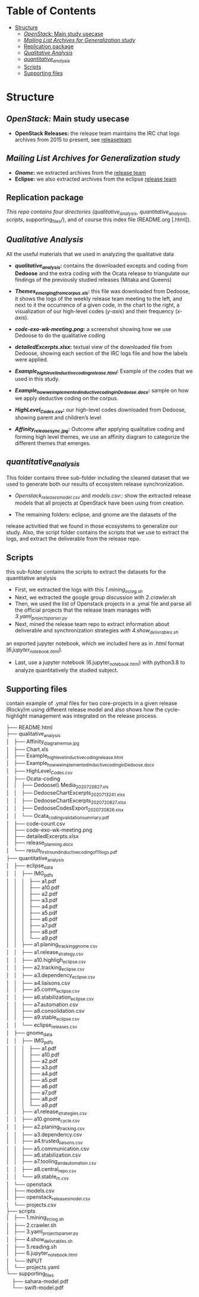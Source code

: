 
# Table of Contents

-   [Structure](#org38c2f00)
    -   [*OpenStack:* Main study usecase](#orgdf1a8f4)
    -   [*Mailing List Archives for Generalization study*](#org692fc27)
    -   [Replication package](#orgefa2e4e)
    -   [*Qualitative Analysis*](#org2659712)
    -   [*quantitative<sub>analysis</sub>*](#org88465e8)
    -   [Scripts](#orgedc44b9)
    -   [Supporting files](#org30a4d8f)



<a id="org38c2f00"></a>

# Structure


<a id="orgdf1a8f4"></a>

## *OpenStack:* Main study usecase

-   **OpenStack Releases:** the release team maintains the IRC chat logs archives from 2015
    to present, see [releaseteam](http://eavesdrop.openstack.org/meetings/releaseteam/)


<a id="org692fc27"></a>

## *Mailing List Archives for Generalization study*

-   ***Gnome*:** we extracted archives from the [release team](https://mail.gnome.org/archives/release-team/)
-   **Eclipse:** we also extracted archives from the eclipse
    [release team](https://www.eclipse.org/lists/platform-releng-dev/index.html)


<a id="orgefa2e4e"></a>

## Replication package

*This repo contains four directories (qualitative<sub>analysis</sub>*, *quantitative<sub>analysis</sub>*,
*scripts*, supporting<sub>files</sub>/), and of course this index file (README.org [.html]).


<a id="org2659712"></a>

## *Qualitative Analysis*

All the useful materials that we used in analyzing the qualitative data

-   ***qualitative<sub>analysis</sub>*:** contains the downloaded excepts and coding
    from **Dedoose** and the extra coding with the Ocata release to
    triangulate our findings of the previously studied releases (Mitaka and Queens)

-   ***Themes<sub>emerging</sub><sub>from</sub><sub>corpus.xls</sub>*:** this file was downloaded from Dedoose, it shows the logs
    of the weekly release team meeting to the left, and next to it the
    occurrence of a given code, in the chart to the right, a visualization
    of our high-level codes (*y-axis*) and their frequency (*x-axis*).

-   ***code-exo-wk-meeting.png*:** a screenshot showing how we use Dedoose to
    do the qualitative coding

-   ***detailedExcerpts.xlsx*:** textual view of the downloaded file from
    Dedoose, showing each section of the IRC logs file and how the labels were applied.

-   ***Example<sub>high</sub><sub>level</sub><sub>inductive</sub><sub>coding</sub><sub>release.html</sub>*:** Example of the
    codes that we used in this study.

-   ***Example<sub>how</sub><sub>we</sub><sub>implemented</sub><sub>inductive</sub><sub>coding</sub><sub>in</sub><sub>Dedoose.docx</sub>*:** sample
    on how we apply deductive coding on the corpus.

-   ***HighLevel<sub>Codes.csv</sub>*:** our high-level codes downloaded from Dedoose,
    showing parent and children&rsquo;s level

-   ***Affinity<sub>release</sub><sub>sync.jpg</sub>*:** Outcome after applying qualitative coding
    and forming high level themes, we use an affinity diagram to
    categorize the different themes that emerges.


<a id="org88465e8"></a>

## *quantitative<sub>analysis</sub>*

This folder contains three sub-folder including the cleaned dataset that
we used to generate both our results of ecosystem release synchronization.

-   *Openstack<sub>releases</sub><sub>model.csv</sub>* and *models.csv*:: show the extracted release models that
    all projects at OpenStack have been using from creation.

-   The remaining folders: eclipse, and gnome are the datasets of the

release activitied that we found in those ecosystems to generalize our
study. Also, the script folder contains the scripts that we use to
extract the logs, and extract the deliverable from the release repo.


<a id="orgedc44b9"></a>

## Scripts

this sub-folder contains the scripts to extract the datasets for the quantitative analysis

-   First, we extracted the logs with this *1.mining<sub>irc</sub><sub>log.sh</sub>*
-   Next, we extracted the google group discussion with *2.crawler.sh*
-   Then, we used the list of Openstack projects in a .ymal file and parse
    all the official projects that the release team manages with
    *3.yaml<sub>projects</sub><sub>parser.py</sub>*
-   Next, mined the release team repo to extract information about
    deliverable and synchronization strategies *with 4.show<sub>delivrables.sh</sub>*

an exported jupyter notebook, which we included here as in *.html* format
(*6.jupyter<sub>notebook.html</sub>*).

-   Last, use a jupyter notebook (6.jupyter<sub>notebook.html</sub>) with python3.8
    to analyze quantitatively the studied subject.


<a id="org30a4d8f"></a>

## Supporting files

contain example of .ymal files for two core-projects in a given release
(Rocky)m using different release model and also shows how the
cycle-highlight management was integrated on the release process.

<p class="verse">
├── README.html<br>
├── qualitative<sub>analysis</sub><br>
│   ├── Affinity<sub>diagram</sub><sub>emse.jpg</sub><br>
│   ├── Chart.xls<br>
│   ├── Example<sub>high</sub><sub>level</sub><sub>inductive</sub><sub>coding</sub><sub>release.html</sub><br>
│   ├── Example<sub>how</sub><sub>we</sub><sub>implemented</sub><sub>inductive</sub><sub>coding</sub><sub>in</sub><sub>Dedoose.docx</sub><br>
│   ├── HighLevel<sub>Codes.csv</sub><br>
│   ├── Ocata-coding<br>
│   │   ├── Dedoose\\ Media<sub>2020</sub><sub>7</sub><sub>20</sub><sub>827.xls</sub><br>
│   │   ├── DedooseChartExcerpts<sub>2020</sub><sub>7</sub><sub>13</sub><sub>241.xlsx</sub><br>
│   │   ├── DedooseChartExcerpts<sub>2020</sub><sub>7</sub><sub>20</sub><sub>827.xlsx</sub><br>
│   │   ├── DedooseCodesExport<sub>2020</sub><sub>7</sub><sub>20</sub><sub>826.xlsx</sub><br>
│   │   └── Ocata<sub>coding</sub><sub>validation</sub><sub>summary.pdf</sub><br>
│   ├── code-count.csv<br>
│   ├── code-exo-wk-meeting.png<br>
│   ├── detailedExcerpts.xlsx<br>
│   ├── release<sub>planning.docx</sub><br>
│   └── result<sub>first</sub><sub>round</sub><sub>inductive</sub><sub>coding</sub><sub>of</sub><sub>11</sub><sub>logs.pdf</sub><br>
├── quantitative<sub>analysis</sub><br>
│   ├── eclipse<sub>data</sub><br>
│   │   ├── IMG<sub>pdfs</sub><br>
│   │   │   ├── a1.pdf<br>
│   │   │   ├── a10.pdf<br>
│   │   │   ├── a2.pdf<br>
│   │   │   ├── a3.pdf<br>
│   │   │   ├── a4.pdf<br>
│   │   │   ├── a5.pdf<br>
│   │   │   ├── a6.pdf<br>
│   │   │   ├── a7.pdf<br>
│   │   │   ├── a8.pdf<br>
│   │   │   └── a9.pdf<br>
│   │   ├── a1.planing<sub>tracking</sub><sub>gnome.csv</sub><br>
│   │   ├── a1.release<sub>strategy.csv</sub><br>
│   │   ├── a10.highligh<sub>eclipse.csv</sub><br>
│   │   ├── a2.tracking<sub>eclipse.csv</sub><br>
│   │   ├── a3.dependency<sub>eclipse.csv</sub><br>
│   │   ├── a4.liaisons.csv<br>
│   │   ├── a5.comm<sub>eclipse.csv</sub><br>
│   │   ├── a6.stabilization<sub>eclipse.csv</sub><br>
│   │   ├── a7.automation.csv<br>
│   │   ├── a8.consolidation.csv<br>
│   │   ├── a9.stable<sub>eclipse.csv</sub><br>
│   │   └── eclipse<sub>releases.csv</sub><br>
│   ├── gnome<sub>data</sub><br>
│   │   ├── IMG<sub>pdfs</sub><br>
│   │   │   ├── a1.pdf<br>
│   │   │   ├── a10.pdf<br>
│   │   │   ├── a2.pdf<br>
│   │   │   ├── a3.pdf<br>
│   │   │   ├── a4.pdf<br>
│   │   │   ├── a5.pdf<br>
│   │   │   ├── a6.pdf<br>
│   │   │   ├── a7.pdf<br>
│   │   │   ├── a8.pdf<br>
│   │   │   └── a9.pdf<br>
│   │   ├── a1.release<sub>strategies.csv</sub><br>
│   │   ├── a10.gnome<sub>cycle.csv</sub><br>
│   │   ├── a2.planing<sub>tracking.csv</sub><br>
│   │   ├── a3.dependency.csv<br>
│   │   ├── a4.trusted<sub>liaisons.csv</sub><br>
│   │   ├── a5.communication.csv<br>
│   │   ├── a6.stabilization.csv<br>
│   │   ├── a7.tooling<sub>and</sub><sub>automation.csv</sub><br>
│   │   ├── a8.central<sub>repo.csv</sub><br>
│   │   └── a9.stable<sub>m.csv</sub><br>
│   └── openstack<br>
│       ├── models.csv<br>
│       ├── openstack<sub>releases</sub><sub>model.csv</sub><br>
│       └── projects.csv<br>
├── scripts<br>
│   ├── 1.mining<sub>irc</sub><sub>log.sh</sub><br>
│   ├── 2.crawler.sh<br>
│   ├── 3.yaml<sub>projects</sub><sub>parser.py</sub><br>
│   ├── 4.show<sub>delivrables.sh</sub><br>
│   ├── 5.reading.sh<br>
│   ├── 6.jupyter<sub>notebook.html</sub><br>
│   └── INPUT<br>
│       └── projects.yaml<br>
└── supporting<sub>files</sub><br>
&#xa0;&#xa0;&#xa0;&#xa0;├── sahara-model.pdf<br>
&#xa0;&#xa0;&#xa0;&#xa0;└── swift-model.pdf<br>
</p>

